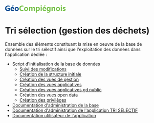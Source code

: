![picto](/doc/img/geocompiegnois_2020_reduit_v2.png)

# Tri sélection (gestion des déchets)

Ensemble des éléments constituant la mise en oeuvre de la base de données sur le tri sélectif ainsi que l'exploitation des données dans l'application dédiée :
- Script d'initialisation de la base de données
  * [Suivi des modifications](sql/tri_00_trace.sql)
  * [Création de la structure initiale](sql/tri_10_squelette.sql)
  * [Création des vues de gestion](sql/tri_20_vues_gestion.sql)
  * [Création des vues applicatives](sql/tri_21_vues_xapps.sql)
  * [Création des vues applicatives gd public](sql/tri_22_vues_xapps_public.sql)
  * [Création des vues open data](sql/tri_23_vues_xopendata.sql)
  * [Création des privilèges](sql/tri_99_grant.sql)
- [Documentation d'administration de la base](doc/doc_admin_bd_tri.md)
- [Documentation d'administration de l'application TRI SELECTIF](doc/doc_admin_app_tri.md)
- [Documentation utilisateur de l'application](doc/doc_user_app_tri.md)
